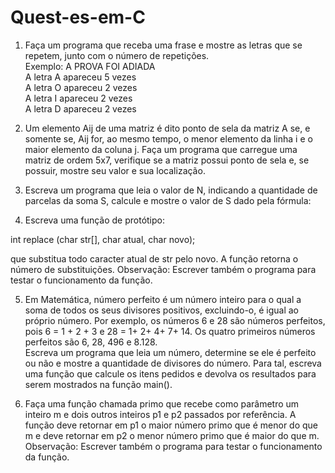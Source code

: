 # Quest-es-em-C

1) Faça um programa que receba uma frase e mostre as letras que se repetem, junto com o número
de repetições. <br/>
Exemplo: A PROVA FOI ADIADA <br/>
A letra A apareceu 5 vezes <br/>
A letra O apareceu 2 vezes <br/>
A letra I apareceu 2 vezes <br/>
A letra D apareceu 2 vezes <br/>


2. Um elemento Aij de uma matriz é dito ponto de sela da matriz A se, e somente se, Aij for, ao mesmo
tempo, o menor elemento da linha i e o maior elemento da coluna j. Faça um programa que carregue
uma matriz de ordem 5x7, verifique se a matriz possui ponto de sela e, se possuir, mostre seu valor
e sua localização. <br/>


3. Escreva um programa que leia o valor de N, indicando a quantidade de parcelas da soma S, calcule
e mostre o valor de S dado pela fórmula: <br/>



4. Escreva uma função de protótipo: <br/>

int replace (char str[], char atual, char novo); <br/>

que substitua todo caracter atual de str pelo novo. A função retorna o número de substituições.
Observação: Escrever também o programa para testar o funcionamento da função. <br/>

5. Em Matemática, número perfeito é um número inteiro para o qual a soma de todos os seus
divisores positivos, excluindo-o, é igual ao próprio número. Por exemplo, os números 6 e 28 são 
números perfeitos, pois 6 = 1 + 2 + 3 e 28 = 1+ 2+ 4+ 7+ 14. Os quatro primeiros números perfeitos
são 6, 28, 496 e 8.128. <br/>
Escreva um programa que leia um número, determine se ele é perfeito ou não e mostre a quantidade
de divisores do número. Para tal, escreva uma função que calcule os itens pedidos e devolva os
resultados para serem mostrados na função main(). <br/>


6. Faça uma função chamada primo que recebe como parâmetro um inteiro m e dois outros inteiros
p1 e p2 passados por referência. A função deve retornar em p1 o maior número primo que é menor
do que m e deve retornar em p2 o menor número primo que é maior do que m. <br/>
Observação: Escrever também o programa para testar o funcionamento da função.

